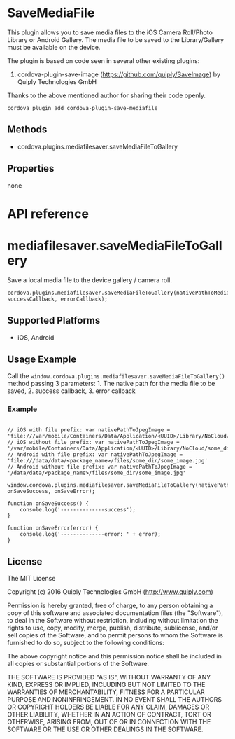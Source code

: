 SaveMediaFile
=============

This plugin allows you to save media files to the iOS Camera Roll/Photo Library or Android Gallery.
The media file to be saved to the Library/Gallery must be available on the device.

The plugin is based on code seen in several other existing plugins:

1. cordova-plugin-save-image (https://github.com/quiply/SaveImage) by Quiply Technologies GmbH

Thanks to the above mentioned author for sharing their code openly.

    cordova plugin add cordova-plugin-save-mediafile

Methods
-------

- cordova.plugins.mediafilesaver.saveMediaFileToGallery

Properties
----------

none

# API reference

mediafilesaver.saveMediaFileToGallery
=====================================

Save a local media file to the device gallery / camera roll.

    cordova.plugins.mediafilesaver.saveMediaFileToGallery(nativePathToMediaFile, successCallback, errorCallback);

Supported Platforms
-------------------

- iOS, Android

Usage Example
--------------

Call the `window.cordova.plugins.mediafilesaver.saveMediaFileToGallery()` method passing 3 parameters: 1. The native path for the media file to be saved, 2. success callback, 3. error callback

### Example
```

// iOS with file prefix: var nativePathToJpegImage = 'file:///var/mobile/Containers/Data/Application/<UUID>/Library/NoCloud/some_dir/some_image.jpg'
// iOS without file prefix: var nativePathToJpegImage = '/var/mobile/Containers/Data/Application/<UUID>/Library/NoCloud/some_dir/some_image.jpg'
// Android with file prefix: var nativePathToJpegImage = 'file:///data/data/<package_name>/files/some_dir/some_image.jpg'
// Android without file prefix: var nativePathToJpegImage = '/data/data/<package_name>/files/some_dir/some_image.jpg'

window.cordova.plugins.mediafilesaver.saveMediaFileToGallery(nativePathToMediaFile, onSaveSuccess, onSaveError);
                                            
function onSaveSuccess() {
    console.log('--------------success');
}
                                            
function onSaveError(error) {
    console.log('--------------error: ' + error);
}
```

## License

The MIT License

Copyright (c) 2016 Quiply Technologies GmbH (http://www.quiply.com)

Permission is hereby granted, free of charge, to any person obtaining a copy of this software and associated documentation files (the "Software"), to deal in the Software without restriction, including without limitation the rights to use, copy, modify, merge, publish, distribute, sublicense, and/or sell copies of the Software, and to permit persons to whom the Software is furnished to do so, subject to the following conditions:

The above copyright notice and this permission notice shall be included in all copies or substantial portions of the Software.

THE SOFTWARE IS PROVIDED "AS IS", WITHOUT WARRANTY OF ANY KIND, EXPRESS OR IMPLIED, INCLUDING BUT NOT LIMITED TO THE WARRANTIES OF MERCHANTABILITY, FITNESS FOR A PARTICULAR PURPOSE AND NONINFRINGEMENT. IN NO EVENT SHALL THE AUTHORS OR COPYRIGHT HOLDERS BE LIABLE FOR ANY CLAIM, DAMAGES OR OTHER LIABILITY, WHETHER IN AN ACTION OF CONTRACT, TORT OR OTHERWISE, ARISING FROM, OUT OF OR IN CONNECTION WITH THE SOFTWARE OR THE USE OR OTHER DEALINGS IN THE SOFTWARE.
